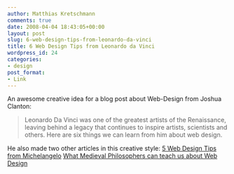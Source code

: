 ```yaml
---
author: Matthias Kretschmann
comments: true
date: 2008-04-04 18:43:05+00:00
layout: post
slug: 6-web-design-tips-from-leonardo-da-vinci
title: 6 Web Design Tips from Leonardo da Vinci
wordpress_id: 24
categories:
- design
post_format:
- Link
---
```


An awesome creative idea for a blog post about Web-Design from Joshua Clanton:



> Leonardo Da Vinci was one of the greatest artists of the Renaissance, leaving behind a legacy that continues to inspire artists, scientists and others. Here are six things we can learn from him about web design.



He also made two other articles in this creative style:
[5 Web Design Tips from Michelangelo](http://joshuaclanton.com/blog/2008/02/11/5-web-design-tips-from-michelangelo/trackback/)
[What Medieval Philosophers can teach us about Web Design](http://joshuaclanton.com/blog/2007/12/06/what-medieval-philosophers-can-teach-us-about-web-design/trackback/)
